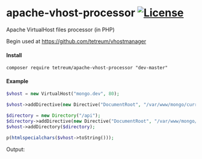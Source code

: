 # apache-vhost-processor  [![License](https://img.shields.io/badge/license-MIT-blue.svg?style=flat)](LICENSE)
Apache VirtualHost files processor (in PHP)

Begin used at https://github.com/tetreum/vhostmanager

#### Install

    composer require tetreum/apache-vhost-processor "dev-master"

#### Example
```php
$vhost = new VirtualHost("mongo.dev", 80);

$vhost->addDirective(new Directive("DocumentRoot", "/var/www/mongo/current/htdocs"));

$directory = new Directory("/api");
$directory->addDirective(new Directive("DocumentRoot", "/var/www/mongo/current/api"));
$vhost->addDirectory($directory);

p(htmlspecialchars($vhost->toString()));
```

Output:
```

```
